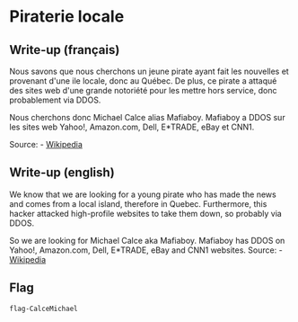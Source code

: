 # Piraterie locale

## Write-up (français)

Nous savons que nous cherchons un jeune pirate ayant fait les nouvelles et provenant d'une ile locale, donc au Québec.
De plus, ce pirate a attaqué des sites web d'une grande notoriété pour les mettre hors service, donc probablement via DDOS.

Nous cherchons donc Michael Calce alias Mafiaboy.
Mafiaboy a DDOS sur les sites web Yahoo!, Amazon.com, Dell, E*TRADE, eBay et CNN1.

Source:
    - [Wikipedia](https://fr.wikipedia.org/wiki/Michael_Calce)

## Write-up (english)

We know that we are looking for a young pirate who has made the news and comes from a local island, therefore in Quebec.
Furthermore, this hacker attacked high-profile websites to take them down, so probably via DDOS.

So we are looking for Michael Calce aka Mafiaboy.
Mafiaboy has DDOS on Yahoo!, Amazon.com, Dell, E*TRADE, eBay and CNN1 websites.
Source:
    - [Wikipedia](https://fr.wikipedia.org/wiki/Michael_Calce)

## Flag

`flag-CalceMichael`
